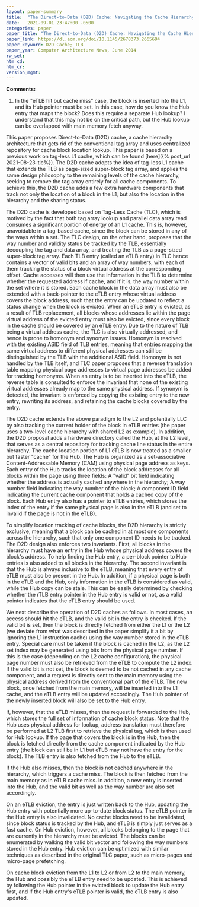 ```yaml
---
layout: paper-summary
title:  "The Direct-to-Data (D2D) Cache: Navigating the Cache Hierarchy with a Single Lookup"
date:   2021-09-01 23:47:00 -0500
categories: paper
paper_title: "The Direct-to-Data (D2D) Cache: Navigating the Cache Hierarchy with a Single Lookup"
paper_link: https://dl.acm.org/doi/10.1145/2678373.2665694
paper_keyword: D2D Cache; TLB
paper_year: Computer Architecture News, June 2014
rw_set:
htm_cd:
htm_cr:
version_mgmt:
---
```


**Comments:**

1. In the "eTLB hit but cache miss" case, the block is inserted into the L1, and its Hub pointer must be set.
   In this case, how do you know the Hub entry that maps the block?
   Does this require a separate Hub lookup? I understand that this may not be on the critical path, but the Hub
   lookup can be overlapped with main memory fetch anyway.

This paper proposes Direct-to-Data (D2D) cache, a cache hierarchy architecture that gets rid of the conventional
tag array and uses centralized repository for cache block location lookup. 
This paper is based on a previous work on tag-less L1 cache, which can be found [here]({% post_url 2021-08-23-tlc%}).
The D2D cache adopts the idea of tag-less L1 cache that extends the TLB as page-sized super-block tag array, and 
applies the same design philosophy to the remaining levels of the cache hierarchy, seeking to remove the tag 
array entirely for all cache components.
To achieve this, the D2D cache adds a few extra hardware components that track not only the location of a block in the 
L1, but also the location in the hierarchy and the sharing status.

The D2D cache is developed based on Tag-Less Cache (TLC), which is motived by the fact that both tag array lookup 
and parallel data array read consumes a significant portion of energy of an L1 cache. 
This is, however, unavoidable in a tag-based cache, since the block can be stored in any of the ways within a set.
The TLC design, on the other hand, proposes that the way number and validity status be tracked by the TLB, essentially
decoupling the tag and data array, and treating the TLB as a page-sized super-block tag array.
Each TLB entry (called an eTLB entry) in TLC hence contains a vector of valid bits and an array of way numbers, with
each of them tracking the status of a block virtual address at the corresponding offset.
Cache accesses will then use the information in the TLB to determine whether the requested address if cache, and if 
it is, the way number within the set where it is stored. 
Each cache block in the data array must also be extended with a back-pointer to the eTLB entry whose virtual address
covers the block address, such that the entry can be updated to reflect a status change when the block is evicted.
When an eTLB entry is evicted, as a result of TLB replacement, all blocks whose addresses lie within the page
virtual address of the evicted entry must also be evicted, since every block in the cache should be covered
by an eTLB entry.
Due to the nature of TLB being a virtual address cache, the TLC is also virtually addressed, and hence is prone to 
homonym and synonym issues. Homonym is resolved with the existing ASID field of TLB entries, meaning that entries
mapping the same virtual address to different physical addresses can still be distinguished by the TLB with the 
additional ASID field. Homonym is not handled by the TLB itself, and TLC paper proposes that a reverse translation 
table mapping physical page addresses to virtual page addresses be added for tracking homonyms. 
When an entry is to be inserted into the eTLB, the reverse table is consulted to enforce the invariant 
that none of the existing virtual addresses already map to the same physical address. 
If synonym is detected, the invariant is enforced by copying the existing entry to the new entry, rewriting its
address, and retaining the cache blocks covered by the entry.

The D2D cache extends the above paradigm to the L2 and potentially LLC by also tracking the current holder of the block
in eTLB entries (the paper uses a two-level cache hierarchy with shared L2 as example). 
In addition, the D2D proposal adds a hardware directory called the Hub, at the L2 level, that serves 
as a central repository for tracking cache line status in the entire hierarchy. The cache location portion of L1 
eTLB is now treated as a smaller but faster "cache" for the Hub.
The Hub is organized as a set-associative Content-Addressable Memory (CAM) using physical page address as keys.
Each entry of the Hub tracks the location of the block addresses for all blocks within the page using three fields: 
A "valid" bit field indicating whether the address is actually cached anywhere in the hierarchy; A way number 
field indicating the way number of the block; A component ID field indicating the current cache component that
holds a cached copy of the block. 
Each Hub entry also has a pointer to eTLB entries, which stores the index of the entry if the same physical page 
is also in the eTLB (and set to invalid if the page is not in the eTLB).

To simplify location tracking of cache blocks, the D2D hierarchy is strictly exclusive, meaning that a block can be
cached in at most one components across the hierarchy, such that only one component ID needs to be tracked.
The D2D design also enforces two invariants. First, all blocks in the hierarchy must have an entry in the Hub
whose physical address covers the block's address. To help finding the Hub entry, a per-block pointer to Hub entries is
also added to all blocks in the hierarchy.
The second invariant is that the Hub is always inclusive to the eTLB, meaning that every entry of eTLB must also be
present in the Hub. 
In addition, if a physical page is both in the eTLB and the Hub, only information in the eTLB is considered as valid,
while the Hub copy can be stale.
This can be easily determined by checking whether the rTLB entry pointer in the Hub entry is valid or not, as a valid
pointer indicates that the eTLB entry should be used.

We next describe the operation of D2D caches as follows. In most cases, an access should hit the eTLB, and the valid
bit in the entry is checked. If the valid bit is set, then the block is directly fetched from either the L1 or the L2
(we deviate from what was described in the paper simplify it a bit by ignoring the L1 instruction cache) using the
way number stored in the eTLB entry.
Special care must be taken if the block is cached in the L2, as the L2 set index may be generated using bits from the 
physical page number. If this is the case (depending on the L2 cache configuration), the physical page number must
also be retrieved from the eTLB to compute the L2 index.
If the valid bit is not set, the block is deemed to be not cached in any cache component, and a request is directly 
sent to the main memory using the physical address derived from the conventional part of the eTLB. 
The new block, once fetched from the main memory, will be inserted into the L1 cache, and
the eTLB entry will be updated accordingly. 
The Hub pointer of the newly inserted block will also be set to the Hub entry.

If, however, that the eTLB misses, then the request is forwarded to the Hub, which stores the full set of information
of cache block status. Note that the Hub uses physical address for lookup, address translation must therefore be 
performed at L2 TLB first to retrieve the physical tag, which is then used for Hub lookup.
If the page that covers the block is in the Hub, then the block is fetched directly from the cache component indicated
by the Hub entry (the block can still be in L1 but eTLB may not have the entry for the block).
The TLB entry is also fetched from the Hub to the eTLB.

If the Hub also misses, then the block is not cached anywhere in the hierarchy, which triggers a cache miss. 
The block is then fetched from the main memory as in eTLB cache miss. In addition, a new entry is inserted into the Hub,
and the valid bit as well as the way number are also set accordingly.

On an eTLB eviction, the entry is just written back to the Hub, updating the Hub entry with potentially more up-to-date
block status. The eTLB pointer in the Hub entry is also invalidated. No cache blocks need to be invalidated, since
block status is tracked by the Hub, and eTLB is simply just serves as a fast cache.
On Hub eviction, however, all blocks belonging to the page that are currently in the hierarchy must be evicted.
The blocks can be enumerated by walking the valid bit vector and following the way numbers stored in the Hub entry.
Hub eviction can be optimized with similar techniques as described in the original TLC paper, such as micro-pages
and micro-page prefetching.

On cache block eviction from the L1 to L2 or from L2 to the main memory, the Hub and possibly the eTLB entry need to
be updated. This is achieved by following the Hub pointer in the evicted block to update the Hub entry first, and if
the Hub entry's eTLB pointer is valid, the eTLB entry is also updated.

